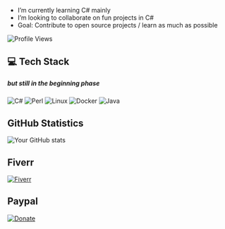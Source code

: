 - I’m currently learning C# mainly
- I’m looking to collaborate on fun projects in C#
- Goal: Contribute to open source projects / learn as much as possible

![Profile Views](https://komarev.com/ghpvc/?username=MatthiasWeier&color=blue&style=plastic)

## 💻 Tech Stack
##### but still in the beginning phase
![C#](https://img.shields.io/badge/C%23-239120.svg?&style=flat-square&logo=c-sharp&logoColor=white)
![Perl](https://img.shields.io/badge/Perl-39457E.svg?&style=flat-square&logo=perl&logoColor=white)
![Linux](https://img.shields.io/badge/Linux-FCC624.svg?&style=flat-square&logo=linux&logoColor=black)
![Docker](https://img.shields.io/badge/Docker-2496ED.svg?&style=flat-square&logo=docker&logoColor=white)
![Java](https://img.shields.io/badge/Java-007396.svg?&style=flat-square&logo=java&logoColor=white)

## GitHub Statistics
![Your GitHub stats](https://github-readme-stats.vercel.app/api?username=MatthiasWeier&show_icons=true&theme=radical)

## Fiverr
[![Fiverr](https://img.shields.io/badge/Fiverr-1dbf73.svg?style=flat-square&logo=fiverr&logoColor=white)](https://www.fiverr.com/matthias_de_en)

## Paypal
[![Donate](https://img.shields.io/badge/Buy%20Me%20A%20Coffee-FFDD00?style=for-the-badge&logo=buy-me-a-coffee&logoColor=black)](www.paypal.com/paypalme/MatthiasFund/5)



